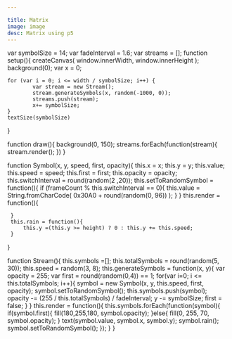 ```yaml
---

title: Matrix 
image: image
desc: Matrix using p5
---
```


<html-code>
<script src="/WPP/lib/p5.js"></script>
    
</html-code>

<js-code>

var symbolSize = 14;
var fadeInterval = 1.6;
var streams = [];
function setup(){
    createCanvas(
        window.innerWidth, 
        window.innerHeight
    );
    background(0);
    var x = 0;
   
    for (var i = 0; i <= width / symbolSize; i++) {
            var stream = new Stream();
            stream.generateSymbols(x, random(-1000, 0));
            streams.push(stream);
            x+= symbolSize;
    }
    textSize(symbolSize)
}

function draw(){
    background(0, 150);
    streams.forEach(function(stream){
        stream.render();
    })
}

function Symbol(x, y, speed, first, opacity){
    this.x = x;
    this.y = y;
    this.value;
    this.speed = speed;
    this.first = first;
    this.opacity = opacity;
    this.switchInterval = round(random(2 ,20));
     this.setToRandomSymbol = function(){
         if (frameCount % this.switchInterval == 0){
            this.value = String.fromCharCode(
                0x30A0 + round(random(0, 96))
            );
         }
     }
     this.render = function(){
         
     }
     this.rain = function(){
         this.y =(this.y >= height) ? 0 : this.y += this.speed;
     }
}

function Stream(){
    this.symbols =[];
    this.totalSymbols = round(random(5, 30));
    this.speed = random(3, 8);
    this.generateSymbols = function(x, y){
        var opacity = 255;
        var first = round(random(0,4)) == 1;
        for(var i=0; i <= this.totalSymbols; i++){
            symbol = new Symbol(x, y, this.speed, first, opacity);
            symbol.setToRandomSymbol();
            this.symbols.push(symbol);
            opacity -= (255 / this.totalSymbols) / fadeInterval;
            y -= symbolSize;
            first = false;
        }
    }
    this.render = function(){
        this.symbols.forEach(function(symbol){
            if(symbol.first){
                fill(180,255,180, symbol.opacity);
            }else{
                fill(0, 255, 70, symbol.opacity);
            }
            text(symbol.value, symbol.x, symbol.y);
            symbol.rain();
            symbol.setToRandomSymbol();
        });
    }
}

</js-code>